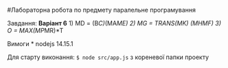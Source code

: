 #Лабораторна робота по предмету паралельне програмування

Завдання:
    **Варіант 6**
    1) MD = (B*C)*(MA*ME)
    2) MG = TRANS(MK) *(MH*MF)
    3) O = MAX(MP*MR)*T

Вимоги 
    *  nodejs 14.15.1

 Для старту виконання:
```$ node src/app.js```
з кореневої папки проекту     